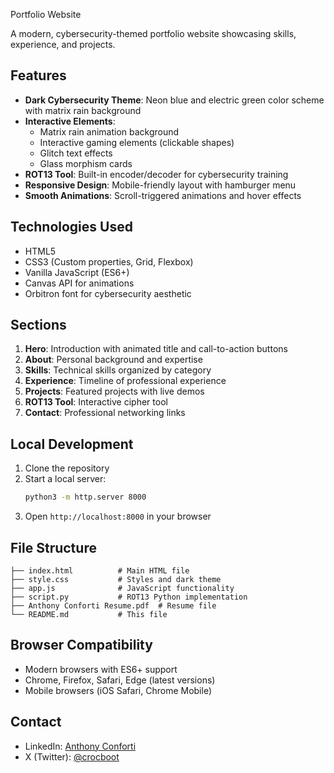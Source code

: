 Portfolio Website

A modern, cybersecurity-themed portfolio website showcasing skills, experience, and projects.

## Features

- **Dark Cybersecurity Theme**: Neon blue and electric green color scheme with matrix rain background
- **Interactive Elements**: 
  - Matrix rain animation background
  - Interactive gaming elements (clickable shapes)
  - Glitch text effects
  - Glass morphism cards
- **ROT13 Tool**: Built-in encoder/decoder for cybersecurity training
- **Responsive Design**: Mobile-friendly layout with hamburger menu
- **Smooth Animations**: Scroll-triggered animations and hover effects

## Technologies Used

- HTML5
- CSS3 (Custom properties, Grid, Flexbox)
- Vanilla JavaScript (ES6+)
- Canvas API for animations
- Orbitron font for cybersecurity aesthetic

## Sections

1. **Hero**: Introduction with animated title and call-to-action buttons
2. **About**: Personal background and expertise
3. **Skills**: Technical skills organized by category
4. **Experience**: Timeline of professional experience
5. **Projects**: Featured projects with live demos
6. **ROT13 Tool**: Interactive cipher tool
7. **Contact**: Professional networking links

## Local Development

1. Clone the repository
2. Start a local server:
   ```bash
   python3 -m http.server 8000
   ```
3. Open `http://localhost:8000` in your browser

## File Structure

```
├── index.html          # Main HTML file
├── style.css           # Styles and dark theme
├── app.js              # JavaScript functionality
├── script.py           # ROT13 Python implementation
├── Anthony Conforti Resume.pdf  # Resume file
└── README.md           # This file
```

## Browser Compatibility

- Modern browsers with ES6+ support
- Chrome, Firefox, Safari, Edge (latest versions)
- Mobile browsers (iOS Safari, Chrome Mobile)

## Contact

- LinkedIn: [Anthony Conforti](https://www.linkedin.com/in/anthony-conforti-65688b316/)
- X (Twitter): [@crocboot](https://x.com/zoo_mind) 
